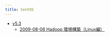 ```yaml
---
title: CentOS
---
```



- [v5.3](./v5.3/index.md)
    - [2009-08-06 Hadoop 環境構築（Linux編）](./../../../../../d/2009/08/06/Hadoop_環境構築（Linux編）.md)




